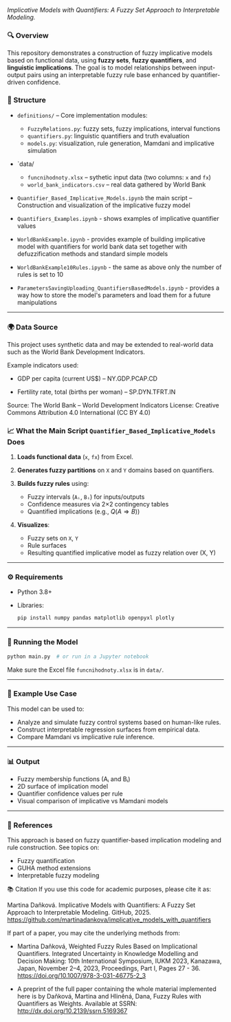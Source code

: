 *Implicative Models with Quantifiers: A Fuzzy Set Approach to Interpretable Modeling.*

### 🔍 Overview

This repository demonstrates a construction of fuzzy implicative models based on functional data, using **fuzzy sets**, **fuzzy quantifiers**, and **linguistic implications**. The goal is to model relationships between input-output pairs using an interpretable fuzzy rule base enhanced by quantifier-driven confidence.

### 📂 Structure

* `definitions/` – Core implementation modules:

  * `FuzzyRelations.py`: fuzzy sets, fuzzy implications, interval functions
  * `quantifiers.py`: linguistic quantifiers and truth evaluation
  * `models.py`: visualization, rule generation, Mamdani and implicative simulation
* `data/
  * `funcnihodnoty.xlsx` – sythetic input data (two columns: `x` and `fx`)
  * `world_bank_indicators.csv` – real data gathered by World Bank 
* `Quantifier_Based_Implicative_Models.ipynb` the main script – Construction and visualization of the implicative fuzzy model
* `Quantifiers_Examples.ipynb` - shows examples of implicative quantifier values
* `WorldBankExample.ipynb` - provides example of building implicative model with quantifiers for world bank data set together with defuzzification methods and standard simple models
* `WorldBankExample10Rules.ipynb` - the same as above only the number of rules is set to 10
* `ParametersSavingUploading_QuantifiersBasedModels.ipynb` - provides a way how to store the model's parameters and load them for a future manipulations
  
---
### 🌍 Data Source
This project uses synthetic data and may be extended to real-world data such as the World Bank Development Indicators.

Example indicators used:

* GDP per capita (current US$) – NY.GDP.PCAP.CD

* Fertility rate, total (births per woman) – SP.DYN.TFRT.IN

Source: The World Bank – World Development Indicators
License: Creative Commons Attribution 4.0 International (CC BY 4.0)


### 📈 What the Main Script `Quantifier_Based_Implicative_Models` Does

1. **Loads functional data** (`x`, `fx`) from Excel.
2. **Generates fuzzy partitions** on `X` and `Y` domains based on quantifiers.
3. **Builds fuzzy rules** using:

   * Fuzzy intervals (`Aᵢ`, `Bᵢ`) for inputs/outputs
   * Confidence measures via 2×2 contingency tables
   * Quantified implications (e.g., $Q(A \Rightarrow B)$)
4. **Visualizes**:

   * Fuzzy sets on `X`, `Y`
   * Rule surfaces
   * Resulting quantified implicative model as fuzzy relation over (X, Y)

---

### ⚙️ Requirements

* Python 3.8+
* Libraries:

  ```bash
  pip install numpy pandas matplotlib openpyxl plotly
  ```

---

### 🚀 Running the Model

```bash
python main.py  # or run in a Jupyter notebook
```

Make sure the Excel file `funcnihodnoty.xlsx` is in `data/`.

---

### 🧠 Example Use Case

This model can be used to:

* Analyze and simulate fuzzy control systems based on human-like rules.
* Construct interpretable regression surfaces from empirical data.
* Compare Mamdani vs implicative rule inference.

---

### 📊 Output

* Fuzzy membership functions (Aᵢ and Bᵢ)
* 2D surface of implication model
* Quantifier confidence values per rule
* Visual comparison of implicative vs Mamdani models

---

### 🧩 References

This approach is based on fuzzy quantifier-based implication modeling and rule construction. See topics on:

* Fuzzy quantification
* GUHA method extensions
* Interpretable fuzzy modeling

📚 Citation
If you use this code for academic purposes, please cite it as:

Martina Daňková. Implicative Models with Quantifiers: A Fuzzy Set Approach to Interpretable Modeling. GitHub, 2025. https://github.com/martinadankova/implicative_models_with_quantifiers

If part of a paper, you may cite the underlying methods from:

* Martina Daňková, Weighted Fuzzy Rules Based on Implicational Quantifiers.
Integrated Uncertainty in Knowledge Modelling and Decision Making: 10th International Symposium, IUKM 2023, Kanazawa, Japan, November 2–4, 2023, Proceedings, Part I, Pages 27 - 36.
https://doi.org/10.1007/978-3-031-46775-2_3

* A preprint of the full paper containing the whole material implemented here is by
Daňková, Martina and Hliněná, Dana, Fuzzy Rules with Quantifiers as Weights. Available at SSRN: http://dx.doi.org/10.2139/ssrn.5169367
